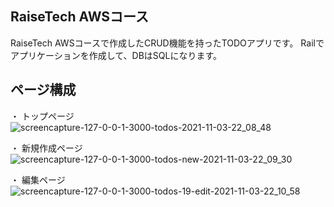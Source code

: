 ## RaiseTech AWSコース
RaiseTech AWSコースで作成したCRUD機能を持ったTODOアプリです。
Railでアプリケーションを作成して、DBはSQLになります。

## ページ構成
・ トップページ
![screencapture-127-0-0-1-3000-todos-2021-11-03-22_08_48](https://user-images.githubusercontent.com/76928095/140065683-b14d0f1f-0861-4c20-9f67-f3058f0b3c63.png)

・ 新規作成ページ
![screencapture-127-0-0-1-3000-todos-new-2021-11-03-22_09_30](https://user-images.githubusercontent.com/76928095/140065953-00da7426-b254-45d7-9d6d-d107680231f0.png)

・ 編集ページ
![screencapture-127-0-0-1-3000-todos-19-edit-2021-11-03-22_10_58](https://user-images.githubusercontent.com/76928095/140066016-9a151b17-f494-4db6-8e26-8842d22d33f4.png)


